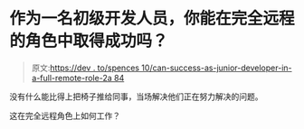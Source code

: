 # 作为一名初级开发人员，你能在完全远程的角色中取得成功吗？

> 原文:[https://dev . to/spences 10/can-success-as-junior-developer-in-a-full-remote-role-2a 84](https://dev.to/spences10/can-you-succeed-as-a-junior-developer-in-a-fully-remote-role-2a84)

没有什么能比得上把椅子推给同事，当场解决他们正在努力解决的问题。

这在完全远程角色上如何工作？